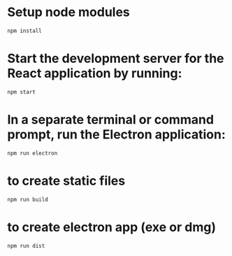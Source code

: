 # Setup node modules
```
npm install
```

# Start the development server for the React application by running:
```
npm start
```

# In a separate terminal or command prompt, run the Electron application:
```
npm run electron
```

# to create static files
```
npm run build
```

# to create electron app (exe or dmg)
```
npm run dist
```
